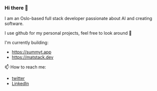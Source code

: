 ### Hi there 👋

I am an Oslo-based full stack developer passionate about AI and creating software.

I use github for my personal projects, feel free to look around 🧭

I'm currently building:
- https://summyt.app
- https://matstack.dev


📫 How to reach me:
  - [twitter](https://twitter.com/jarlemathiesen)
  - [LinkedIn](https://www.linkedin.com/in/jarle-mathiesen/)
